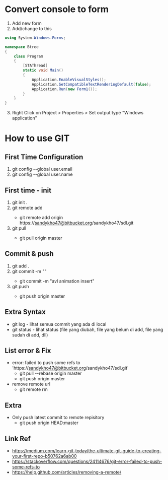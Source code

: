 # Convert console to form

1. Add new form
2. Add/change to this
```cs
using System.Windows.Forms;

namespace Btree
{
    class Program
    {
        [STAThread]
        static void Main()
        {   
            Application.EnableVisualStyles();
            Application.SetCompatibleTextRenderingDefault(false);
            Application.Run(new Form1());
        }
    }
}

```
3. Right Click on Project > Properties > Set output type "Windows application"

# How to use GIT

## First Time Configuration
1. git config --global user.email <your email>
2. git config --global user.name <your name>

## First time - init

1. git init .
2. git remote add <link name> <repisitory link>
    * git remote add origin https://sandykho47@bitbucket.org/sandykho47/sdl.git
3. git pull <link nama> <branch name>
    * git pull origin master

## Commit & push

1. git add .
2. git commit -m "<nama commit>"
    * git commit -m "avl animation insert"
3. git push <link name> <branch name>
    * git push origin master

## Extra Syntax

* git log - lihat semua commit yang ada di local
* git status - lihat status (file yang diubah, file yang belum di add, file yang sudah di add, dll)

## List error & Fix

* error: failed to push some refs to 'https://sandykho47@bitbucket.org/sandykho47/sdl.git'
    * git pull --rebase origin master
    * git push origin master
* remove remote url
    * git remote rm <remote name>

## Extra

* Only push latest commit to remote repisitory
    * git push origin HEAD:master

## Link Ref
* https://medium.com/learn-git-today/the-ultimate-git-guide-to-creating-your-first-repo-b50762a6ab00
* https://stackoverflow.com/questions/24114676/git-error-failed-to-push-some-refs-to
* https://help.github.com/articles/removing-a-remote/